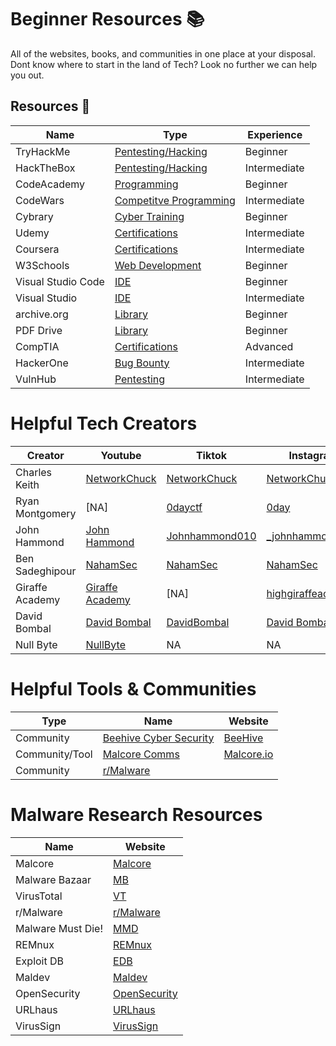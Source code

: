 
# Beginner Resources 📚

All of the websites, books, and communities in one place at your disposal. Dont know where to start in the land of Tech? Look no further we can help you out.


## Resources 🔗


| Name              | Type               | Experience   |
| ----------------- | -------------------|------------- |
| TryHackMe | [Pentesting/Hacking](https://www.tryhackme.com/) | Beginner
| HackTheBox | [Pentesting/Hacking](https://www.hackthebox.com) |Intermediate |
| CodeAcademy | [Programming](https://www.codeacademy.com) | Beginner
| CodeWars | [Competitve Programming](https://www.codewars.com) | Intermediate |
| Cybrary| [Cyber Training](https://www.cybrary.it/) | Beginner |
| Udemy | [Certifications](https://www.cybrary.it/) | Intermediate |
| Coursera | [Certifications](https://www.coursera.org/) | Intermediate |
| W3Schools | [Web Development](https://www.w3schools.com/) | Beginner |
| Visual Studio Code | [IDE](https://code.visualstudio.com/download) | Beginner |
| Visual Studio | [IDE](https://visualstudio.microsoft.com/vs/) | Intermediate |
| archive.org | [Library](https://archive.org/) | Beginner |
| PDF Drive | [Library](https://pdfdrive.webs.nf/) | Beginner |
| CompTIA | [Certifications](https://www.comptia.org/) | Advanced |
| HackerOne | [Bug Bounty](https://www.hackerone.com/for-hackers/how-to-start-hacking) | Intermediate 
| VulnHub | [Pentesting](https://www.vulnhub.com/) | Intermediate

# Helpful Tech Creators
  
| Creator | Youtube | Tiktok | Instagram | Github | Twitter |
|---------|---------|--------|-----------|--------|---------|
|Charles Keith | [NetworkChuck](https://wwww.youtube.com/NetworkChuck) | [NetworkChuck](https://www.tiktok.com/@networkchuck) | [NetworkChuck](https://www.instagram.com/networkchuck/) | [theNetworkChuck](https://github.com/theNetworkChuck) | [NetworkChuck](https://twitter.com/networkchuck)
| Ryan Montgomery | [NA] | [0dayctf](https://www.tiktok.com/@0dayctf) | [0day](https://wwww.instagram.com/0day) | [0dayctf](https://github.com/0dayctf) | [0DayCTF](https://twitter.com/0dayCTF)
| John Hammond | [John Hammond](https://www.youtube.com/channel/UCVeW9qkBjo3zosnqUbG7CFw) | [Johnhammond010](https://www.tiktok.com/@johnhammond010) | [_johnhammond](https://www.instagram.com/_johnhammond) | [JohnHammond](https://github.com/JohnHammond) | [John Hammond](https://twitter.com/_johnhammond?lang=en)
| Ben Sadeghipour | [NahamSec](https://www.youtube.com/c/nahamsec) | [NahamSec](https://www.tiktok.com/@nahamsec) | [NahamSec](https://www.instagram.com/nahamsec) | [NahamSec](https://github.com/nahamsec) | [NahamSec](https://twitter.com/NahamSec)
| Giraffe Academy | [Giraffe Academy](https://www.youtube.com/@GiraffeAcademy) | [NA] | [highgiraffeacademy](https://www.instagram.com/highgiraffeacademy)| [Giraffe Academy](https://github.com/giraffeacademy) | NA |
| David Bombal | [David Bombal](https://www.youtube.com/@davidbombal) | [DavidBombal](https://www.tiktok.com/@davidbombal)| [David Bombal](https://www.instagram.com/davidbombal/) | [David Bombal](https://github.com/davidbombal) | [davidbombal](https://twitter.com/davidbombal?lang=en) |
| Null Byte | [NullByte](https://www.youtube.com/@NullByteWHT) | NA | NA | NA | [nullbyte](twitter.com/nullbyte) |

# Helpful Tools & Communities
| Type | Name | Website |
|------|------|---------|
| Community | [Beehive Cyber Security](https://discord.gg/beehive) | [BeeHive](https://www.beehive.systems/) |
| Community/Tool | [Malcore Comms](https://discord.gg/E6y2gvPZ5m) | [Malcore.io](https://malcore.io/) |
| Community | [r/Malware](https://www.reddit.com/r/Malware/) | |

# Malware Research Resources
| Name | Website |
|------|---------|
| Malcore | [Malcore](https://wwww.malcore.io/) |
| Malware Bazaar | [MB](https://bazaar.abuse.ch/) |
| VirusTotal | [VT](https://www.virustotal.com/gui/home/upload) |
| r/Malware | [r/Malware](https://www.reddit.com/r/Malware/) |
| Malware Must Die! | [MMD](https://blog.malwaremustdie.org/) |
| REMnux | [REMnux](https://remnux.org/) | 
| Exploit DB | [EDB](https://www.exploit-db.com/) |
| Maldev | [Maldev](https://maldevacademy.com/) |
| OpenSecurity | [OpenSecurity](https://opensecuritytraining.info/Learning%20Paths.html) |
| URLhaus | [URLhaus](https://urlhaus.abuse.ch/browse/) |
| VirusSign | [VirusSign](https://www.virussign.com/) |

